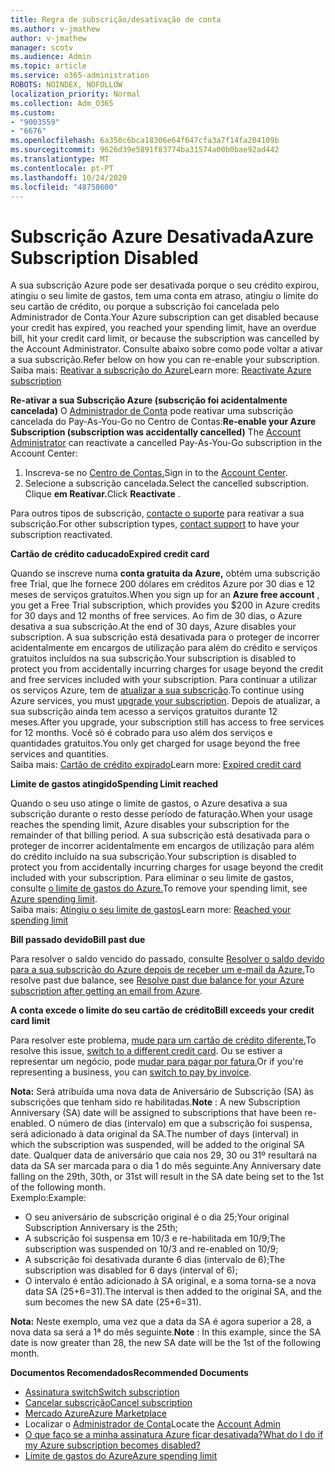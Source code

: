 ```yaml
---
title: Regra de subscrição/desativação de conta
ms.author: v-jmathew
author: v-jmathew
manager: scotv
ms.audience: Admin
ms.topic: article
ms.service: o365-administration
ROBOTS: NOINDEX, NOFOLLOW
localization_priority: Normal
ms.collection: Adm_O365
ms.custom:
- "9003559"
- "6676"
ms.openlocfilehash: 6a350c6bca18306e64f647cfa3a7f14fa204109b
ms.sourcegitcommit: 9626d39e5891f83774ba31574a00b0bae92ad442
ms.translationtype: MT
ms.contentlocale: pt-PT
ms.lasthandoff: 10/24/2020
ms.locfileid: "48758600"
---
```

# <a name="azure-subscription-disabled"></a><span data-ttu-id="9974b-102">Subscrição Azure Desativada</span><span class="sxs-lookup"><span data-stu-id="9974b-102">Azure Subscription Disabled</span></span>

<span data-ttu-id="9974b-103">A sua subscrição Azure pode ser desativada porque o seu crédito expirou, atingiu o seu limite de gastos, tem uma conta em atraso, atingiu o limite do seu cartão de crédito, ou porque a subscrição foi cancelada pelo Administrador de Conta.</span><span class="sxs-lookup"><span data-stu-id="9974b-103">Your Azure subscription can get disabled because your credit has expired, you reached your spending limit, have an overdue bill, hit your credit card limit, or because the subscription was cancelled by the Account Administrator.</span></span> <span data-ttu-id="9974b-104">Consulte abaixo sobre como pode voltar a ativar a sua subscrição.</span><span class="sxs-lookup"><span data-stu-id="9974b-104">Refer below on how you can re-enable your subscription.</span></span> <span data-ttu-id="9974b-105">Saiba mais: [Reativar a subscrição do Azure](https://docs.microsoft.com/azure/billing/billing-subscription-become-disable?WT.mc_id=Portal-Microsoft_Azure_Support)</span><span class="sxs-lookup"><span data-stu-id="9974b-105">Learn more: [Reactivate Azure subscription](https://docs.microsoft.com/azure/billing/billing-subscription-become-disable?WT.mc_id=Portal-Microsoft_Azure_Support)</span></span>

<span data-ttu-id="9974b-106">**Re-ativar a sua Subscrição Azure (subscrição foi acidentalmente cancelada)** O [Administrador de Conta](https://docs.microsoft.com/azure/billing/billing-subscription-transfer?WT.mc_id=Portal-Microsoft_Azure_Support#whoisaa) pode reativar uma subscrição cancelada do Pay-As-You-Go no Centro de Contas:</span><span class="sxs-lookup"><span data-stu-id="9974b-106">**Re-enable your Azure Subscription (subscription was accidentally cancelled)** The [Account Administrator](https://docs.microsoft.com/azure/billing/billing-subscription-transfer?WT.mc_id=Portal-Microsoft_Azure_Support#whoisaa) can reactivate a cancelled Pay-As-You-Go subscription in the Account Center:</span></span>

1. <span data-ttu-id="9974b-107">Inscreva-se no [Centro de Contas.](https://account.windowsazure.com/Subscriptions)</span><span class="sxs-lookup"><span data-stu-id="9974b-107">Sign in to the [Account Center](https://account.windowsazure.com/Subscriptions).</span></span>
2. <span data-ttu-id="9974b-108">Selecione a subscrição cancelada.</span><span class="sxs-lookup"><span data-stu-id="9974b-108">Select the cancelled subscription.</span></span> <span data-ttu-id="9974b-109">Clique **em Reativar.**</span><span class="sxs-lookup"><span data-stu-id="9974b-109">Click **Reactivate** .</span></span>

<span data-ttu-id="9974b-110">Para outros tipos de subscrição, [contacte o suporte](https://portal.azure.com/?#blade/Microsoft_Azure_Support/HelpAndSupportBlade) para reativar a sua subscrição.</span><span class="sxs-lookup"><span data-stu-id="9974b-110">For other subscription types, [contact support](https://portal.azure.com/?#blade/Microsoft_Azure_Support/HelpAndSupportBlade) to have your subscription reactivated.</span></span>

<span data-ttu-id="9974b-111">**Cartão de crédito caducado**</span><span class="sxs-lookup"><span data-stu-id="9974b-111">**Expired credit card**</span></span>

<span data-ttu-id="9974b-112">Quando se inscreve numa **conta gratuita da Azure,** obtém uma subscrição free Trial, que lhe fornece 200 dólares em créditos Azure por 30 dias e 12 meses de serviços gratuitos.</span><span class="sxs-lookup"><span data-stu-id="9974b-112">When you sign up for an **Azure free account** , you get a Free Trial subscription, which provides you $200 in Azure credits for 30 days and 12 months of free services.</span></span> <span data-ttu-id="9974b-113">Ao fim de 30 dias, o Azure desativa a sua subscrição.</span><span class="sxs-lookup"><span data-stu-id="9974b-113">At the end of 30 days, Azure disables your subscription.</span></span> <span data-ttu-id="9974b-114">A sua subscrição está desativada para o proteger de incorrer acidentalmente em encargos de utilização para além do crédito e serviços gratuitos incluídos na sua subscrição.</span><span class="sxs-lookup"><span data-stu-id="9974b-114">Your subscription is disabled to protect you from accidentally incurring charges for usage beyond the credit and free services included with your subscription.</span></span> <span data-ttu-id="9974b-115">Para continuar a utilizar os serviços Azure, tem de [atualizar a sua subscrição](https://docs.microsoft.com/azure/billing/billing-upgrade-azure-subscription?WT.mc_id=Portal-Microsoft_Azure_Support).</span><span class="sxs-lookup"><span data-stu-id="9974b-115">To continue using Azure services, you must [upgrade your subscription](https://docs.microsoft.com/azure/billing/billing-upgrade-azure-subscription?WT.mc_id=Portal-Microsoft_Azure_Support).</span></span> <span data-ttu-id="9974b-116">Depois de atualizar, a sua subscrição ainda tem acesso a serviços gratuitos durante 12 meses.</span><span class="sxs-lookup"><span data-stu-id="9974b-116">After you upgrade, your subscription still has access to free services for 12 months.</span></span> <span data-ttu-id="9974b-117">Você só é cobrado para uso além dos serviços e quantidades gratuitos.</span><span class="sxs-lookup"><span data-stu-id="9974b-117">You only get charged for usage beyond the free services and quantities.</span></span>  
<span data-ttu-id="9974b-118">Saiba mais: [Cartão de crédito expirado](https://docs.microsoft.com/azure/billing/billing-subscription-become-disable?WT.mc_id=Portal-Microsoft_Azure_Support#your-credit-is-expired)</span><span class="sxs-lookup"><span data-stu-id="9974b-118">Learn more: [Expired credit card](https://docs.microsoft.com/azure/billing/billing-subscription-become-disable?WT.mc_id=Portal-Microsoft_Azure_Support#your-credit-is-expired)</span></span>

<span data-ttu-id="9974b-119">**Limite de gastos atingido**</span><span class="sxs-lookup"><span data-stu-id="9974b-119">**Spending Limit reached**</span></span>

<span data-ttu-id="9974b-120">Quando o seu uso atinge o limite de gastos, o Azure desativa a sua subscrição durante o resto desse período de faturação.</span><span class="sxs-lookup"><span data-stu-id="9974b-120">When your usage reaches the spending limit, Azure disables your subscription for the remainder of that billing period.</span></span> <span data-ttu-id="9974b-121">A sua subscrição está desativada para o proteger de incorrer acidentalmente em encargos de utilização para além do crédito incluído na sua subscrição.</span><span class="sxs-lookup"><span data-stu-id="9974b-121">Your subscription is disabled to protect you from accidentally incurring charges for usage beyond the credit included with your subscription.</span></span> <span data-ttu-id="9974b-122">Para eliminar o seu limite de gastos, consulte [o limite de gastos do Azure.](https://docs.microsoft.com/azure/cost-management-billing/manage/spending-limit?WT.mc_id=Portal-Microsoft_Azure_Support)</span><span class="sxs-lookup"><span data-stu-id="9974b-122">To remove your spending limit, see [Azure spending limit](https://docs.microsoft.com/azure/cost-management-billing/manage/spending-limit?WT.mc_id=Portal-Microsoft_Azure_Support).</span></span>  
<span data-ttu-id="9974b-123">Saiba mais: [Atingiu o seu limite de gastos](https://docs.microsoft.com/azure/cost-management-billing/manage/subscription-disabled?WT.mc_id=Portal-Microsoft_Azure_Support#you-reached-your-spending-limit)</span><span class="sxs-lookup"><span data-stu-id="9974b-123">Learn more: [Reached your spending limit](https://docs.microsoft.com/azure/cost-management-billing/manage/subscription-disabled?WT.mc_id=Portal-Microsoft_Azure_Support#you-reached-your-spending-limit)</span></span>

<span data-ttu-id="9974b-124">**Bill passado devido**</span><span class="sxs-lookup"><span data-stu-id="9974b-124">**Bill past due**</span></span>

<span data-ttu-id="9974b-125">Para resolver o saldo vencido do passado, consulte [Resolver o saldo devido para a sua subscrição do Azure depois de receber um e-mail da Azure.](https://docs.microsoft.com/azure/billing/billing-azure-subscription-past-due-balance?WT.mc_id=Portal-Microsoft_Azure_Support)</span><span class="sxs-lookup"><span data-stu-id="9974b-125">To resolve past due balance, see [Resolve past due balance for your Azure subscription after getting an email from Azure](https://docs.microsoft.com/azure/billing/billing-azure-subscription-past-due-balance?WT.mc_id=Portal-Microsoft_Azure_Support).</span></span>

<span data-ttu-id="9974b-126">**A conta excede o limite do seu cartão de crédito**</span><span class="sxs-lookup"><span data-stu-id="9974b-126">**Bill exceeds your credit card limit**</span></span>

<span data-ttu-id="9974b-127">Para resolver este problema, [mude para um cartão de crédito diferente.](https://docs.microsoft.com/azure/billing/billing-how-to-change-credit-card?WT.mc_id=Portal-Microsoft_Azure_Support)</span><span class="sxs-lookup"><span data-stu-id="9974b-127">To resolve this issue, [switch to a different credit card](https://docs.microsoft.com/azure/billing/billing-how-to-change-credit-card?WT.mc_id=Portal-Microsoft_Azure_Support).</span></span> <span data-ttu-id="9974b-128">Ou se estiver a representar um negócio, pode [mudar para pagar por fatura.](https://docs.microsoft.com/azure/billing/billing-how-to-pay-by-invoice?WT.mc_id=Portal-Microsoft_Azure_Support)</span><span class="sxs-lookup"><span data-stu-id="9974b-128">Or if you're representing a business, you can [switch to pay by invoice](https://docs.microsoft.com/azure/billing/billing-how-to-pay-by-invoice?WT.mc_id=Portal-Microsoft_Azure_Support).</span></span>

<span data-ttu-id="9974b-129">**Nota:** Será atribuída uma nova data de Aniversário de Subscrição (SA) às subscrições que tenham sido re habilitadas.</span><span class="sxs-lookup"><span data-stu-id="9974b-129">**Note** : A new Subscription Anniversary (SA) date will be assigned to subscriptions that have been re-enabled.</span></span> <span data-ttu-id="9974b-130">O número de dias (intervalo) em que a subscrição foi suspensa, será adicionado à data original da SA.</span><span class="sxs-lookup"><span data-stu-id="9974b-130">The number of days (interval) in which the subscription was suspended, will be added to the original SA date.</span></span> <span data-ttu-id="9974b-131">Qualquer data de aniversário que caia nos 29, 30 ou 31º resultará na data da SA ser marcada para o dia 1 do mês seguinte.</span><span class="sxs-lookup"><span data-stu-id="9974b-131">Any Anniversary date falling on the 29th, 30th, or 31st will result in the SA date being set to the 1st of the following month.</span></span>  
<span data-ttu-id="9974b-132">Exemplo:</span><span class="sxs-lookup"><span data-stu-id="9974b-132">Example:</span></span>

- <span data-ttu-id="9974b-133">O seu aniversário de subscrição original é o dia 25;</span><span class="sxs-lookup"><span data-stu-id="9974b-133">Your original Subscription Anniversary is the 25th;</span></span>
- <span data-ttu-id="9974b-134">A subscrição foi suspensa em 10/3 e re-habilitada em 10/9;</span><span class="sxs-lookup"><span data-stu-id="9974b-134">The subscription was suspended on 10/3 and re-enabled on 10/9;</span></span>
- <span data-ttu-id="9974b-135">A subscrição foi desativada durante 6 dias (intervalo de 6);</span><span class="sxs-lookup"><span data-stu-id="9974b-135">The subscription was disabled for 6 days (interval of 6);</span></span>
- <span data-ttu-id="9974b-136">O intervalo é então adicionado à SA original, e a soma torna-se a nova data SA (25+6=31).</span><span class="sxs-lookup"><span data-stu-id="9974b-136">The interval is then added to the original SA, and the sum becomes the new SA date (25+6=31).</span></span> 

<span data-ttu-id="9974b-137">**Nota:** Neste exemplo, uma vez que a data da SA é agora superior a 28, a nova data sa será a 1ª do mês seguinte.</span><span class="sxs-lookup"><span data-stu-id="9974b-137">**Note** : In this example, since the SA date is now greater than 28, the new SA date will be the 1st of the following month.</span></span>

<span data-ttu-id="9974b-138">**Documentos Recomendados**</span><span class="sxs-lookup"><span data-stu-id="9974b-138">**Recommended Documents**</span></span>

- [<span data-ttu-id="9974b-139">Assinatura switch</span><span class="sxs-lookup"><span data-stu-id="9974b-139">Switch subscription</span></span>](https://docs.microsoft.com/azure/billing/billing-how-to-switch-azure-offer?WT.mc_id=Portal-Microsoft_Azure_Support)  
- [<span data-ttu-id="9974b-140">Cancelar subscrição</span><span class="sxs-lookup"><span data-stu-id="9974b-140">Cancel subscription</span></span>](https://docs.microsoft.com/azure/billing/billing-how-to-cancel-azure-subscription?WT.mc_id=Portal-Microsoft_Azure_Support)  
- [<span data-ttu-id="9974b-141">Mercado Azure</span><span class="sxs-lookup"><span data-stu-id="9974b-141">Azure Marketplace</span></span>](https://azuremarketplace.microsoft.com/marketplace/?source=datamarket)
- <span data-ttu-id="9974b-142">Localizar o [Administrador de Conta](https://docs.microsoft.com/azure/billing/billing-subscription-transfer?WT.mc_id=Portal-Microsoft_Azure_Support#whoisaa)</span><span class="sxs-lookup"><span data-stu-id="9974b-142">Locate the [Account Admin](https://docs.microsoft.com/azure/billing/billing-subscription-transfer?WT.mc_id=Portal-Microsoft_Azure_Support#whoisaa)</span></span>
- [<span data-ttu-id="9974b-143">O que faço se a minha assinatura Azure ficar desativada?</span><span class="sxs-lookup"><span data-stu-id="9974b-143">What do I do if my Azure subscription becomes disabled?</span></span>](https://docs.microsoft.com/azure/billing/billing-subscription-become-disable/?WT.mc_id=Portal-Microsoft_Azure_Support)
- [<span data-ttu-id="9974b-144">Limite de gastos do Azure</span><span class="sxs-lookup"><span data-stu-id="9974b-144">Azure spending limit</span></span>](https://docs.microsoft.com/azure/cost-management-billing/manage/spending-limit?WT.mc_id=Portal-Microsoft_Azure_Support)
